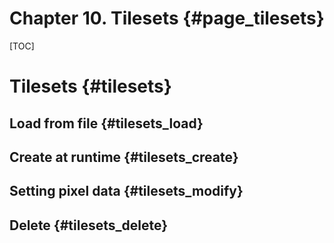 # Chapter 10. Tilesets {#page_tilesets}
[TOC]
# Tilesets {#tilesets}

## Load from file {#tilesets_load}

## Create at runtime {#tilesets_create}

## Setting pixel data {#tilesets_modify}

## Delete {#tilesets_delete}

